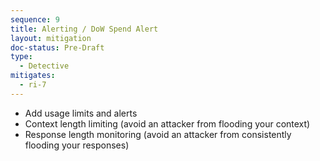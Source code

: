```yaml
---
sequence: 9
title: Alerting / DoW Spend Alert
layout: mitigation
doc-status: Pre-Draft
type:
  - Detective
mitigates:
  - ri-7
---
```


- Add usage limits and alerts
- Context length limiting (avoid an attacker from flooding your context)
- Response length monitoring (avoid an attacker from consistently flooding your responses)
